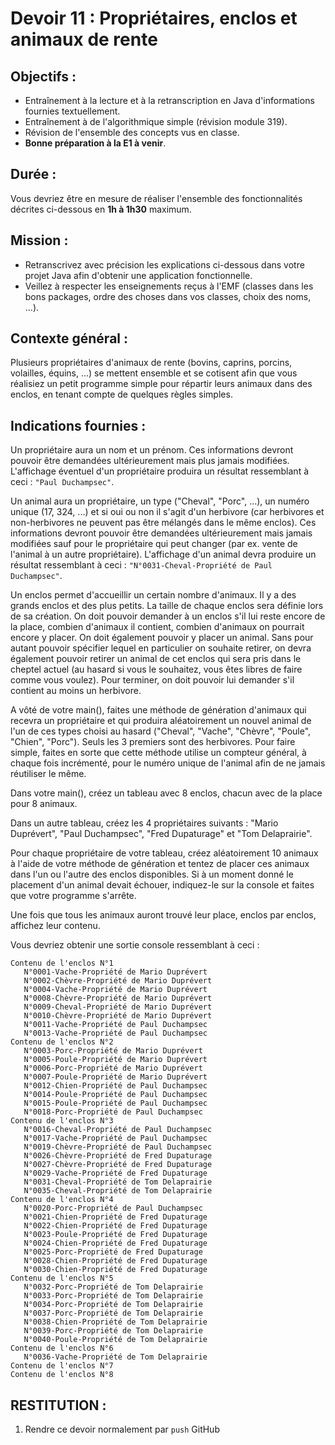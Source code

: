 # Devoir 11 : Propriétaires, enclos et animaux de rente
## Objectifs :
- Entraînement à la lecture et à la retranscription en Java d'informations fournies textuellement.
- Entraînement à de l'algorithmique simple (révision module 319).
- Révision de l'ensemble des concepts vus en classe.
- **Bonne préparation à la E1 à venir**.

## Durée :
Vous devriez être en mesure de réaliser l'ensemble des fonctionnalités décrites ci-dessous en **1h à 1h30** maximum.

## Mission :
- Retranscrivez avec précision les explications ci-dessous dans votre projet Java afin d'obtenir une application fonctionnelle.
- Veillez à respecter les enseignements reçus à l'EMF (classes dans les bons packages, ordre des choses dans vos classes, choix des noms, ...).

## Contexte général :
Plusieurs propriétaires d'animaux de rente (bovins, caprins, porcins, volailles, équins, ...) se mettent ensemble et se cotisent afin que vous réalisiez un petit programme simple pour répartir leurs animaux dans des enclos, en tenant compte de quelques règles simples.

## Indications fournies :
Un propriétaire aura un nom et un prénom. Ces informations devront pouvoir être demandées ultérieurement mais plus jamais modifiées. L'affichage éventuel d'un propriétaire produira un résultat ressemblant à ceci : `"Paul Duchampsec"`.

Un animal aura un propriétaire, un type ("Cheval", "Porc", ...), un numéro unique (17, 324, ...) et si oui ou non il s'agit d'un herbivore (car herbivores et non-herbivores ne peuvent pas être mélangés dans le même enclos). Ces informations devront pouvoir être demandées ultérieurement mais jamais modifiées sauf pour le propriétaire qui peut changer (par ex. vente de l'animal à un autre propriétaire). L'affichage d'un animal devra produire un résultat ressemblant à ceci : `"N°0031-Cheval-Propriété de Paul Duchampsec"`.

Un enclos permet d'accueillir un certain nombre d'animaux. Il y a des grands enclos et des plus petits. La taille de chaque enclos sera définie lors de sa création. On doit pouvoir demander à un enclos s'il lui reste encore de la place, combien d'animaux il contient, combien d'animaux on pourrait encore y placer. On doit également pouvoir y placer un animal. Sans pour autant pouvoir spécifier lequel en particulier on souhaite retirer, on devra également pouvoir retirer un animal de cet enclos qui sera pris dans le cheptel actuel (au hasard si vous le souhaitez, vous êtes libres de faire comme vous voulez). Pour terminer, on doit pouvoir lui demander s'il contient au moins un herbivore.

A vôté de votre main(), faites une méthode de génération d'animaux qui recevra un propriétaire et qui produira aléatoirement un nouvel animal de l'un de ces types choisi au hasard ("Cheval", "Vache", "Chèvre", "Poule", "Chien", "Porc"). Seuls les 3 premiers sont des herbivores. Pour faire simple, faites en sorte que cette méthode utilise un compteur général, à chaque fois incrémenté, pour le numéro unique de l'animal afin de ne jamais réutiliser le même.

Dans votre main(), créez un tableau avec 8 enclos, chacun avec de la place pour 8 animaux.

Dans un autre tableau, créez les 4 propriétaires suivants : "Mario Duprévert", "Paul Duchampsec", "Fred Dupaturage" et "Tom Delaprairie".

Pour chaque propriétaire de votre tableau, créez aléatoirement 10 animaux à l'aide de votre méthode de génération et tentez de placer ces animaux dans l'un ou l'autre des enclos disponibles. Si à un moment donné le placement d'un animal devait échouer, indiquez-le sur la console et faites que votre programme s'arrête.

Une fois que tous les animaux auront trouvé leur place, enclos par enclos, affichez leur contenu.

Vous devriez obtenir une sortie console ressemblant à ceci :
````
Contenu de l'enclos N°1
   N°0001-Vache-Propriété de Mario Duprévert
   N°0002-Chèvre-Propriété de Mario Duprévert
   N°0004-Vache-Propriété de Mario Duprévert
   N°0008-Chèvre-Propriété de Mario Duprévert
   N°0009-Cheval-Propriété de Mario Duprévert
   N°0010-Chèvre-Propriété de Mario Duprévert
   N°0011-Vache-Propriété de Paul Duchampsec
   N°0013-Vache-Propriété de Paul Duchampsec
Contenu de l'enclos N°2
   N°0003-Porc-Propriété de Mario Duprévert
   N°0005-Poule-Propriété de Mario Duprévert
   N°0006-Porc-Propriété de Mario Duprévert
   N°0007-Poule-Propriété de Mario Duprévert
   N°0012-Chien-Propriété de Paul Duchampsec
   N°0014-Poule-Propriété de Paul Duchampsec
   N°0015-Poule-Propriété de Paul Duchampsec
   N°0018-Porc-Propriété de Paul Duchampsec
Contenu de l'enclos N°3
   N°0016-Cheval-Propriété de Paul Duchampsec
   N°0017-Vache-Propriété de Paul Duchampsec
   N°0019-Chèvre-Propriété de Paul Duchampsec
   N°0026-Chèvre-Propriété de Fred Dupaturage
   N°0027-Chèvre-Propriété de Fred Dupaturage
   N°0029-Vache-Propriété de Fred Dupaturage
   N°0031-Cheval-Propriété de Tom Delaprairie
   N°0035-Cheval-Propriété de Tom Delaprairie
Contenu de l'enclos N°4
   N°0020-Porc-Propriété de Paul Duchampsec
   N°0021-Chien-Propriété de Fred Dupaturage
   N°0022-Chien-Propriété de Fred Dupaturage
   N°0023-Poule-Propriété de Fred Dupaturage
   N°0024-Chien-Propriété de Fred Dupaturage
   N°0025-Porc-Propriété de Fred Dupaturage
   N°0028-Chien-Propriété de Fred Dupaturage
   N°0030-Chien-Propriété de Fred Dupaturage
Contenu de l'enclos N°5
   N°0032-Porc-Propriété de Tom Delaprairie
   N°0033-Porc-Propriété de Tom Delaprairie
   N°0034-Porc-Propriété de Tom Delaprairie
   N°0037-Porc-Propriété de Tom Delaprairie
   N°0038-Chien-Propriété de Tom Delaprairie
   N°0039-Porc-Propriété de Tom Delaprairie
   N°0040-Poule-Propriété de Tom Delaprairie
Contenu de l'enclos N°6
   N°0036-Vache-Propriété de Tom Delaprairie
Contenu de l'enclos N°7
Contenu de l'enclos N°8
````

## RESTITUTION :
1. Rendre ce devoir normalement par `push` GitHub

